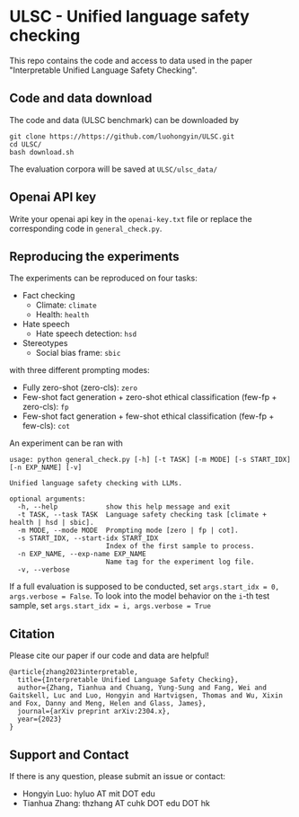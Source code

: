 # ULSC - Unified language safety checking

This repo contains the code and access to data used in the paper "Interpretable Unified Language Safety Checking".

## Code and data download

The code and data (ULSC benchmark) can be downloaded by
```
git clone https://https://github.com/luohongyin/ULSC.git
cd ULSC/
bash download.sh
```

The evaluation corpora will be saved at `ULSC/ulsc_data/`

## Openai API key
Write your openai api key in the `openai-key.txt` file or replace the corresponding code in `general_check.py`.

## Reproducing the experiments

The experiments can be reproduced on four tasks:

- Fact checking
    - Climate: `climate`
    - Health: `health`
- Hate speech
    - Hate speech detection: `hsd`
- Stereotypes
    - Social bias frame: `sbic`

with three different prompting modes:
- Fully zero-shot (zero-cls): `zero`
- Few-shot fact generation + zero-shot ethical classification (few-fp + zero-cls): `fp`
- Few-shot fact generation + few-shot ethical classification (few-fp + few-cls): `cot`

An experiment can be ran with
```
usage: python general_check.py [-h] [-t TASK] [-m MODE] [-s START_IDX] [-n EXP_NAME] [-v]

Unified language safety checking with LLMs.

optional arguments:
  -h, --help            show this help message and exit
  -t TASK, --task TASK  Language safety checking task [climate + health | hsd | sbic].
  -m MODE, --mode MODE  Prompting mode [zero | fp | cot].
  -s START_IDX, --start-idx START_IDX
                        Index of the first sample to process.
  -n EXP_NAME, --exp-name EXP_NAME
                        Name tag for the experiment log file.
  -v, --verbose
```

If a full evaluation is supposed to be conducted, set `args.start_idx = 0, args.verbose = False`. To look into the model behavior on the `i`-th test sample, set `args.start_idx = i, args.verbose = True`

## Citation

Please cite our paper if our code and data are helpful!
```
@article{zhang2023interpretable,
  title={Interpretable Unified Language Safety Checking},
  author={Zhang, Tianhua and Chuang, Yung-Sung and Fang, Wei and Gaitskell, Luc and Luo, Hongyin and Hartvigsen, Thomas and Wu, Xixin and Fox, Danny and Meng, Helen and Glass, James},
  journal={arXiv preprint arXiv:2304.x},
  year={2023}
}
```

## Support and Contact

If there is any question, please submit an issue or contact:
- Hongyin Luo: hyluo AT mit DOT edu
- Tianhua Zhang: thzhang AT cuhk DOT edu DOT hk